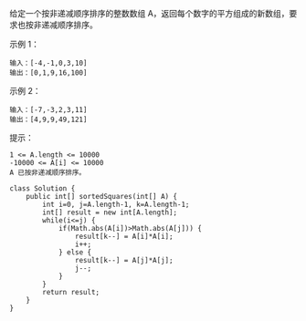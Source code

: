 给定一个按非递减顺序排序的整数数组 A，返回每个数字的平方组成的新数组，要求也按非递减顺序排序。

示例 1：
```
输入：[-4,-1,0,3,10]
输出：[0,1,9,16,100]
```
示例 2：
```
输入：[-7,-3,2,3,11]
输出：[4,9,9,49,121]
```
提示：
 ```
 1 <= A.length <= 10000
 -10000 <= A[i] <= 10000
 A 已按非递减顺序排序。
 ```
 
 ```
 class Solution {
     public int[] sortedSquares(int[] A) {
         int i=0, j=A.length-1, k=A.length-1;
         int[] result = new int[A.length];
         while(i<=j) {
             if(Math.abs(A[i])>Math.abs(A[j])) {
                 result[k--] = A[i]*A[i];
                 i++;
             } else {
                 result[k--] = A[j]*A[j];
                 j--;
             }
         }
         return result;
     }
 }
 ```